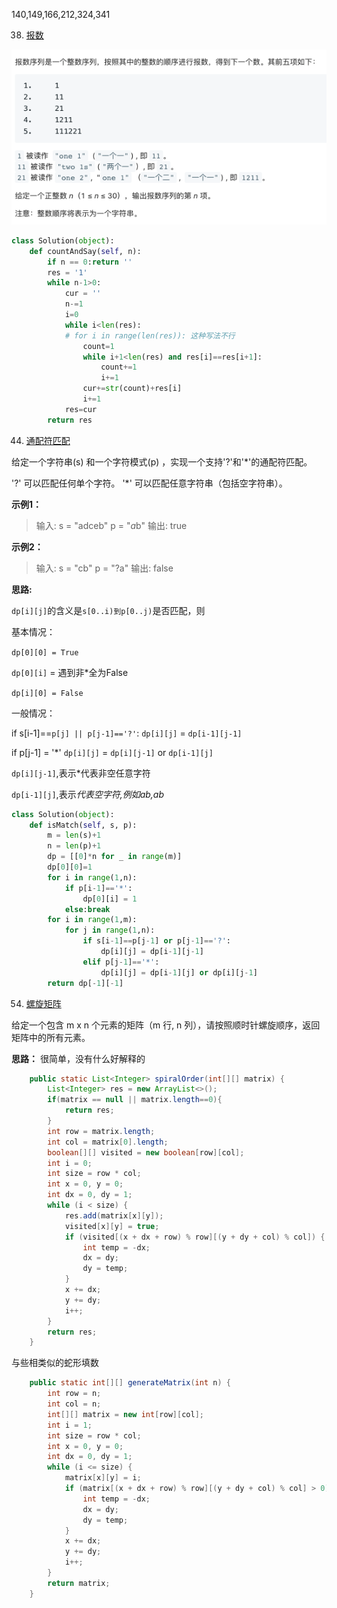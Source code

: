 140,149,166,212,324,341



38. [报数](https://leetcode-cn.com/problems/count-and-say/)

![](assets/Snip20190629_23.png)
```python
class Solution(object):
    def countAndSay(self, n):
        if n == 0:return ''
        res = '1'
        while n-1>0:
            cur = ''
            n-=1
            i=0
            while i<len(res):
            # for i in range(len(res)): 这种写法不行
                count=1
                while i+1<len(res) and res[i]==res[i+1]:
                    count+=1
                    i+=1
                cur+=str(count)+res[i]
                i+=1
            res=cur
        return res
```

44. [通配符匹配](https://leetcode-cn.com/problems/wildcard-matching/)

给定一个字符串(s) 和一个字符模式(p) ，实现一个支持'?'和'*'的通配符匹配。

'?' 可以匹配任何单个字符。
'*' 可以匹配任意字符串（包括空字符串）。

**示例1：**

>输入:
s = "adceb"
p = "*a*b"
输出: true

**示例2：**

>输入:
s = "cb"
p = "?a"
输出: false

**思路:**

`dp[i][j]`的含义是`s[0..i)到p[0..j)`是否匹配，则

基本情况：

`dp[0][0] = True`

`dp[0][i]` = 遇到非*全为False

`dp[i][0] = False`

一般情况：

if s[i-1]==`p[j] || p[j-1]=='?'`:
	`dp[i][j]` = `dp[i-1][j-1]`

if  p[j-1] = '*'
	`dp[i][j]` = `dp[i][j-1]` or `dp[i-1][j]`

`dp[i][j-1]`,表示*代表非空任意字符

`dp[i-1][j]`,表示*代表空字符,例如ab,ab*
```python
class Solution(object):
    def isMatch(self, s, p):
        m = len(s)+1
        n = len(p)+1
        dp = [[0]*n for _ in range(m)]
        dp[0][0]=1
        for i in range(1,n):
            if p[i-1]=='*':
                dp[0][i] = 1
            else:break
        for i in range(1,m):
            for j in range(1,n):
                if s[i-1]==p[j-1] or p[j-1]=='?':
                    dp[i][j] = dp[i-1][j-1]
                elif p[j-1]=='*':
                    dp[i][j] = dp[i-1][j] or dp[i][j-1]
        return dp[-1][-1]
```



54. [螺旋矩阵](https://leetcode-cn.com/problems/spiral-matrix/)

给定一个包含 m x n 个元素的矩阵（m 行, n 列），请按照顺时针螺旋顺序，返回矩阵中的所有元素。

**思路：**
很简单，没有什么好解释的


```java
	public static List<Integer> spiralOrder(int[][] matrix) {
        List<Integer> res = new ArrayList<>();
		if(matrix == null || matrix.length==0){
            return res;
        }
		int row = matrix.length;
		int col = matrix[0].length;
		boolean[][] visited = new boolean[row][col];
		int i = 0;
		int size = row * col;
		int x = 0, y = 0;
		int dx = 0, dy = 1;
		while (i < size) {
			res.add(matrix[x][y]);
			visited[x][y] = true;
			if (visited[(x + dx + row) % row][(y + dy + col) % col]) {
				int temp = -dx;
				dx = dy;
				dy = temp;
			}
			x += dx;
			y += dy;
			i++;
		}
		return res;
	}
```
与些相类似的蛇形填数
```java
	public static int[][] generateMatrix(int n) {
		int row = n;
		int col = n;
		int[][] matrix = new int[row][col];
		int i = 1;
		int size = row * col;
		int x = 0, y = 0;
		int dx = 0, dy = 1;
		while (i <= size) {
			matrix[x][y] = i;
			if (matrix[(x + dx + row) % row][(y + dy + col) % col] > 0) {
				int temp = -dx;
				dx = dy;
				dy = temp;
			}
			x += dx;
			y += dy;
			i++;
		}
		return matrix;
	}
```

